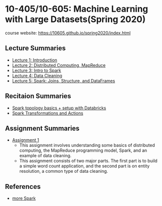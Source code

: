 # 10-405/10-605: Machine Learning with Large Datasets(Spring 2020)

course website: https://10605.github.io/spring2020/index.html

## Lecture Summaries

- [Lecture 1: Introduction](lecture_summaries/01.md)
- [Lecture 2: Distributed Computing, MapReduce](lecture_summaries/02.md)
- [Lecture 3: Intro to Spark](lecture_summaries/03.md)
- [Lecture 4: Data Cleaning](lecture_summaries/04.md)
- [Lecture 5: Spark: Joins, Structure, and DataFrames](lecture_summaries/05.md)

## Recitaion Summaries

- [Spark topology basics + setup with Databricks](recitation_summaries/01.md)
- [Spark Transformations and Actions](recitation_summaries/02.md)

## Assignment Summaries

- [Assignment 1](assignments/hw1)
  - This assignment involves understanding some basics of distributed computing, the MapReduce programming model, Spark, and an example of data cleaning.
  - This assignment consists of two major parts. The first part is to build a simple word count application, and the second part is on entity resolution, a common type of data cleaning.

## References

- [more Spark](https://heather.miller.am/teaching/cs4240/spring2018/)